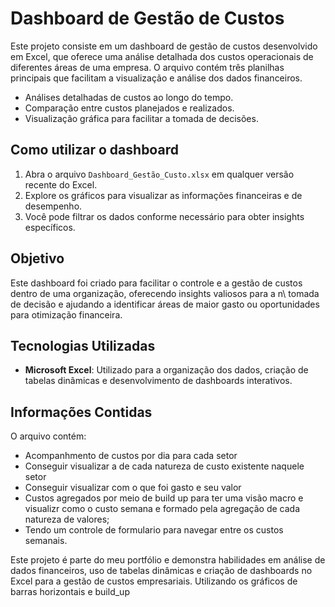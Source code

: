 # Dashboard de Gestão de Custos

Este projeto consiste em um dashboard de gestão de custos desenvolvido em Excel, que oferece uma análise detalhada dos custos operacionais de diferentes áreas de uma empresa. O arquivo contém três planilhas principais que facilitam a visualização e análise dos dados financeiros.


- Análises detalhadas de custos ao longo do tempo.
- Comparação entre custos planejados e realizados.
- Visualização gráfica para facilitar a tomada de decisões.


## Como utilizar o dashboard

1. Abra o arquivo `Dashboard_Gestão_Custo.xlsx` em qualquer versão recente do Excel.
2. Explore os gráficos para visualizar as informações financeiras e de desempenho.
3. Você pode filtrar os dados conforme necessário para obter insights específicos.

## Objetivo
Este dashboard foi criado para facilitar o controle e a gestão de custos dentro de uma organização,  oferecendo insights valiosos para a n\ tomada de decisão e ajudando a identificar áreas de maior gasto ou oportunidades para otimização financeira.

## Tecnologias Utilizadas
- **Microsoft Excel**: Utilizado para a organização dos dados, criação de tabelas dinâmicas e desenvolvimento de dashboards interativos.

## Informações Contidas

O arquivo contém:
- Acompanhmento de custos por dia para cada setor
- Conseguir visualizar a de cada natureza de custo existente naquele setor
- Conseguir visualizar com o que foi gasto e seu valor
- Custos agregados por meio de build up para ter uma visão macro e visualizr como o custo semana e formado pela agregação de cada natureza de valores;
- Tendo um controle de formulario para navegar entre os custos semanais.

Este projeto é parte do meu portfólio e demonstra habilidades em análise de dados financeiros,  uso de tabelas dinâmicas e criação de dashboards no Excel para a gestão de custos empresariais. Utilizando os gráficos de barras horizontais e build_up
